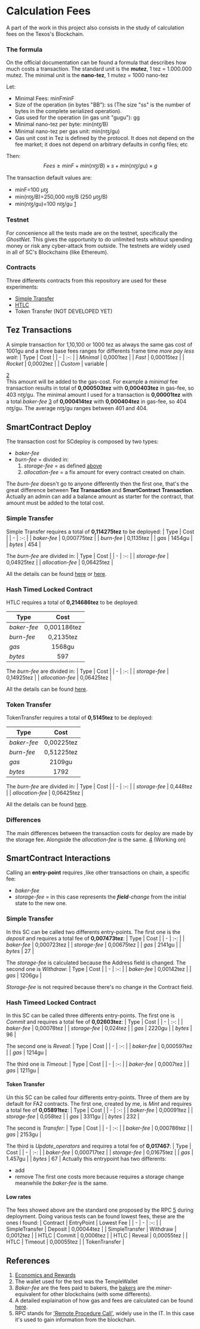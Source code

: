 # Calculation Fees
A part of the work in this project also consists in the study of calculation fees on the Texos's Blockchain.

### The formula
On the official documentation can be found a formula that describes how much costs a transaction.
The standard unit is the **mutez**, 1 tez = 1.000.000 mutez.
The minimal unit is the **nano-tez**, 1 mutez = 1000 nano-tez 

Let: 
* Minimal Fees: minFminF​
* Size of the operation (in bytes "BB"): ss 
  (The size "ss" is the number of bytes in the complete serialized operation).
* Gas used for the operation (in gas unit "gugu​"): gg
* Minimal nano-tez per byte: min(nꜩ/B)
* Minimal nano-tez per gas unit: min(nꜩ/gu)
* Gas unit cost in Tez is defined by the protocol. It does not depend on the fee market; it does not depend on arbitrary defaults in config files; etc 
  
Then:
$$Fees≥minF​+min(nꜩ/B)×s+min(nꜩ/gu​)×g$$

The transaction default values are:
* minF=100 µꜩ
* min(nꜩ/B)=250,000 nꜩ/B (250 µꜩ/B)
* min(nꜩ/gu)=100 nꜩ/gu​ [1](#References)

### Testnet
For concenience all the tests made are on the testnet, specifically the *GhostNet*.
This gives the opportunity to do unlimited tests whitout spending money or risk any cyber-attack from outside.
The testnets are widely used in all of SC's Blockchains (like Ethereum).

### Contracts
Three differents contracts from this repository are used for these experiments:
* [Simple Transfer](https://github.com/TheMastro-11/LearningTezos/blob/main/contracts/SimpleTransfer)
* [HTLC](https://github.com/TheMastro-11/LearningTezos/blob/main/contracts/SimpleTransfer)
* Token Transfer (NOT DEVELOPED YET)

## Tez Transactions
A simple transaction for 1,10,100 or 1000 tez as always the same gas cost of 1001gu and a three base fees ranges for differents frame time *more pay less wait*:
| Type | Cost |
| - | :-: |
| *Minimal* | 0,0001tez  |
| *Fast*    | 0,00015tez |
| *Rocket*  | 0,0002tez  |
| *Custom*  |  variable  | 

[2](#References)   
This amount will be added to the gas-cost.
For example a *minimal* fee transaction results in total of **0,000503tez** with **0,000403tez** in gas-fee, so 403 nꜩ/gu.
The minimal amount I used for a transaction is **0,00001tez** with a total *baker-fee* [3](#References) of **0,000414tez** with **0,000404tez** in gas-fee, so 404 nꜩ/gu.
The average nꜩ/gu ranges between 401 and 404.

## SmartContract Deploy
The transaction cost for SCdeploy is composed by two types:
* *baker-fee* 
* *burn-fee* = divided in:
  1. *storage-fee* = as defined [above](#the-formula)
  2. *allocation-fee* = a fix amount for every contract created on chain.

The *burn-fee* doesn't go to anyone differently then the first one, that's the great difference between **Tez Transaction** and **SmartContract Transaction**.
Actually an admin can add a balance amount as starter for the contract, that amount must be added to the total cost.

### Simple Transfer
Simple Transfer requires a total of **0,114275tez** to be deployed:
| Type | Cost |
| - | :-: |
| *baker-fee* | 0,000775tez |
| *burn-fee* | 0,1135tez |
| *gas* | 1454gu |
| *bytes* | 454 |

The *burn-fee* are divided in:
| Type | Cost |
| - | :-: |
| *storage-fee* | 0,04925tez |
| *allocation-fee* | 0,06425tez |

All the details can be found [here](https://better-call.dev/ghostnet/KT1JPWgfwodv4j2zD1FATzfGsRCNkAhfVa7D/operations) or [here](https://ghostnet.tzkt.io/KT1JPWgfwodv4j2zD1FATzfGsRCNkAhfVa7D/operations/).

### Hash Timed Locked Contract
HTLC requires a total of **0,214686tez** to be deployed:

| Type | Cost |
| - | :-: |
| *baker-fee* | 0,001186tez |
| *burn-fee* | 0,2135tez |
| *gas* | 1568gu |
| *bytes* | 597 |

The *burn-fee* are divided in:
| Type | Cost |
| - | :-: |
| *storage-fee* | 0,14925tez |
| *allocation-fee* | 0,06425tez |


All the details can be found [here](https://ghost.tzstats.com/oooBfAN2zGv4Mg3GNs8K2zQw7RH3KbmY6bhp8zAq7jM6tKeDePr/162607792171).

### Token Transfer
TokenTransfer requires a total of **0,5145tez** to be deployed:

| Type | Cost |
| - | :-: |
| *baker-fee* | 0,00225tez |
| *burn-fee* | 0,51225tez |
| *gas* | 2109gu |
| *bytes* | 1792 |

The *burn-fee* are divided in:
| Type | Cost |
| - | :-: |
| *storage-fee* | 0,448tez |
| *allocation-fee* | 0,06425tez |


All the details can be found [here](https://ghost.tzstats.com/opPfZTiW9ktCULe48nb9QZpA8cm3QooyftcZ3niMuhbUsUXVqS7/166190776352).

### Differences
The main differences between the transaction costs for deploy are made by the storage fee.
Alongside the *allocation-fee* is the same.
[4](#references)
(Working on)

## SmartContract Interactions
Calling an **entry-point** requires ,like other transactions on chain, a specific fee:
* *baker-fee*
* *storage-fee* = in this case represents the ***field**-change* from the initial state to the new one.

### Simple Transfer
In this SC can be called two differents entry-points.
The first one is the *deposit* and requires a total fee of **0,007473tez**:
| Type | Cost |
| - | :-: |
| *baker-fee* | 0,000723tez |
| *storage-fee* | 0,00675tez |
| *gas* | 2141gu |
| *bytes* | 27 |

The *storage-fee* is calculated because the Address field is changed.
The second one is *Withdraw*:
| Type | Cost |
| - | :-: |
| *baker-fee* | 0,00142tez |
| *gas* | 1206gu |

*Storage-fee* is not required because there's no change in the Contract field.

### Hash Timeed Locked Contract
In this SC can be called three differents entry-points.
The first one is *Commit* and requires a total fee of **0,02603tez**:
| Type | Cost |
| - | :-: |
| *baker-fee* | 0,00078tez |
| *storage-fee* | 0,024tez |
| *gas* | 2220gu |
| *bytes* | 96 |

The second one is *Reveal*:
| Type | Cost |
| - | :-: |
| *baker-fee* | 0,000597tez |
| *gas* | 1214gu |

The third one is *Timeout*:
| Type | Cost |
| - | :-: |
| *baker-fee* | 0,0007tez |
| *gas* | 1211gu |

#### Token Transfer
Un this SC can be called four differents entry-points.
Three of them are by default for FA2 contracts.
The first one, created by me, is *Mint* and requires a total fee of **0,05891tez**:
| Type | Cost |
| - | :-: |
| *baker-fee* | 0,00091tez |
| *storage-fee* | 0,058tez |
| *gas* | 3311gu |
| *bytes* | 232 |

The second is *Transfer*:
| Type | Cost |
| - | :-: |
| *baker-fee* | 0,000786tez |
| *gas* | 2153gu |

The third is *Update_operators* and requires a total fee of **0,017467**:
| Type | Cost |
| - | :-: |
| *baker-fee* | 0,000717tez |
| *storage-fee* | 0,01675tez |
| *gas* | 1.457gu |
| *bytes* | 67 |
Actually this entrypoint has two differents:
* add
* remove
The first one costs more because requires a storage change meanwhile the *baker-fee* is the same.


#### Low rates
The fees showed above are the standard one proposed by the RPC [5](#references) during deployment.
Doing various tests can be found lowest fees, these are the ones I found:
| Contract | EntryPoint | Lowest Fee |
| - | - | :-: |
| SimpleTransfer | Deposit |  0,00044tez |
| SimpleTransfer | Withdraw | 0,0012tez |
| HTLC | Commit | 0,0006tez |
| HTLC | Reveal | 0,00055tez |
| HTLC | Timeout | 0,00055tez |
| TokenTransfer | 




## References
1. [Economics and Rewards](https://opentezos.com/tezos-basics/economics-and-rewards/)
2. The wallet used for the test was the TempleWallet
3. *Baker-fee* are the fees paid to bakers, the [bakers](https://opentezos.com/baking/baking_explained/) are the *miner*-equivalent for other blockchains (with some differents).
4. A detailed explaination of how gas and fees are calculated can be found [here](https://kitchen.stove-labs.com/docs/knowledge/tezos_protocol/operations/gas-fees/).
5. RPC stands for ['Remote Procedure Call'](https://en.wikipedia.org/wiki/Remote_procedure_call), widely use in the IT. In this case it's used to gain information from the blockchain.
